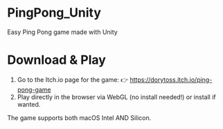 # PingPong_Unity
Easy Ping Pong game made with Unity

# Download & Play
1. Go to the Itch.io page for the game:
👉 https://dorytoss.itch.io/ping-pong-game
2. Play directly in the browser via WebGL (no install needed!) or install if wanted.

The game supports both macOS Intel AND Silicon.
